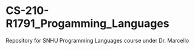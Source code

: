 # CS-210-R1791_Progamming_Languages
Repository for SNHU Programming Languages course under Dr. Marcello
